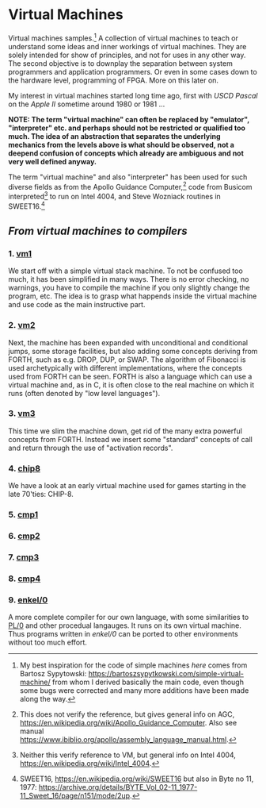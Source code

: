 # Virtual Machines

Virtual machines samples.[^1] A collection of virtual machines to teach or understand
some ideas and inner workings of virtual machines. They are solely intended for show
of principles, and not for uses in any other way. The second objective is to downplay the
separation between system programmers and application programmers. Or even
in some cases down to the hardware level, programming of FPGA. More on this later on.

[^1]: My best inspiration for the code of simple machines *here* comes from Bartosz
Sypytowski: https://bartoszsypytkowski.com/simple-virtual-machine/
from whom I derived basically the main code, even though some bugs were corrected
and many more additions have been made along the way.

My interest in virtual machines started long time ago, first with *USCD Pascal*
on the *Apple II* sometime around 1980 or 1981 ...

__NOTE: The term "virtual machine" can often be replaced by "emulator", "interpreter"
etc. and perhaps should not be restricted or qualified too much. The idea of an abstraction
that separates the underlying mechanics from the levels above is what should be observed,
not a deepend confusion of concepts which already are ambiguous and not very well
defined anyway.__

The term "virtual machine" and also "interpreter" has been used for such diverse fields as
from the Apollo Guidance Computer,[^2] code from Busicom interpreted[^3] to run on
Intel 4004, and Steve Wozniack routines in SWEET16.[^4]

[^2]: This does not verify the reference, but gives general info on AGC,
https://en.wikipedia.org/wiki/Apollo_Guidance_Computer.
Also see manual https://www.ibiblio.org/apollo/assembly_language_manual.html.

[^3]: Neither this verify reference to VM, but general info on Intel 4004,
https://en.wikipedia.org/wiki/Intel_4004.

[^4]: SWEET16, https://en.wikipedia.org/wiki/SWEET16 but also in Byte no 11, 1977:
https://archive.org/details/BYTE_Vol_02-11_1977-11_Sweet_16/page/n151/mode/2up.



## *From virtual machines to compilers*


### 1. [vm1](/vm1)

We start off with a simple virtual stack machine. To not be confused too much, it has been simplified
in many ways. There is no error checking, no warnings, you have to compile the machine if you only
slightly change the program, etc. The idea is to grasp what happends inside the virtual machine
and use code as the main instructive part.


### 2. [vm2](/vm2)

Next, the machine has been expanded with unconditional and conditional jumps, some
storage facilities, but also adding some concepts deriving from FORTH, such as e.g. DROP,
DUP, or SWAP. The algorithm of Fibonacci is used archetypically with different
implementations, where the concepts used from FORTH can be seen. FORTH is also a
language which can use a virtual machine and, as in C, it is often close to the real machine
on which it runs (often denoted by "low level languages").


### 3. [vm3](/vm3)

This time we slim the machine down, get rid of the many extra powerful concepts from FORTH.
Instead we insert some "standard" concepts of call and return through the use of "activation
records".


### 4. [chip8](/chip8)

We have a look at an early virtual machine used for games starting in the late 70'ties: CHIP-8. 


### 5. [cmp1](/cmp1)


### 6. [cmp2](/cmp2)


### 7. [cmp3](/cmp3)


### 8. [cmp4](/cmp4)


### 9. [enkel/0](/enkel0)

A more complete compiler for our own language, with some similarities to [PL/0](https://en.wikipedia.org/wiki/PL/0)
and other procedual langauges. It runs on its own virtual machine. Thus programs written in *enkel/0*
can be ported to other environments without too much effort.

